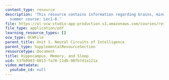 ```yaml
---
content_type: resource
description: 'This resource contains information regarding brains, minds and machines
  summer course: Lec1-6.'
file: https://ol-ocw-studio-app-production.s3.amazonaws.com/courses/res-9-003-brains-minds-and-machines-summer-course-summer-2015/53fb09830813fa7011db98fb7d1a121a_MITRES_9_003SUM15_Lec1-6.pdf
file_type: application/pdf
learning_resource_types: []
ocw_type: OCWFile
parent_title: Unit 1. Neural Circuits of Intelligence
parent_type: SupplementalResourceSection
resourcetype: Document
title: Hippocampus, Memory, and Sleep
uid: 53fb0983-0813-fa70-11db-98fb7d1a121a
video_metadata:
  youtube_id: null
---
```

